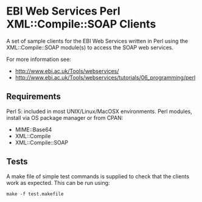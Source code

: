 # EBI Web Services Perl XML::Compile::SOAP Clients

A set of sample clients for the EBI Web Services written in Perl using the
XML::Compile::SOAP module(s) to access the SOAP web services.

For more information see:

* http://www.ebi.ac.uk/Tools/webservices/
* http://www.ebi.ac.uk/Tools/webservices/tutorials/06_programming/perl

## Requirements

Perl 5: included in most UNIX/Linux/MacOSX environments. Perl modules, install via OS package manager or from CPAN:

* MIME::Base64
* XML::Compile
* XML::Compile::SOAP

## Tests

A make file of simple test commands is supplied to check that the clients work
as expected. This can be run using:

```
make -f test.makefile
```
